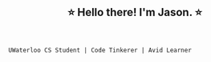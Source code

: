 <h2 align="center"> ⭐️ Hello there! I'm Jason. ⭐️ </h2> <br>
 
`UWaterloo CS Student | Code Tinkerer | Avid Learner`

